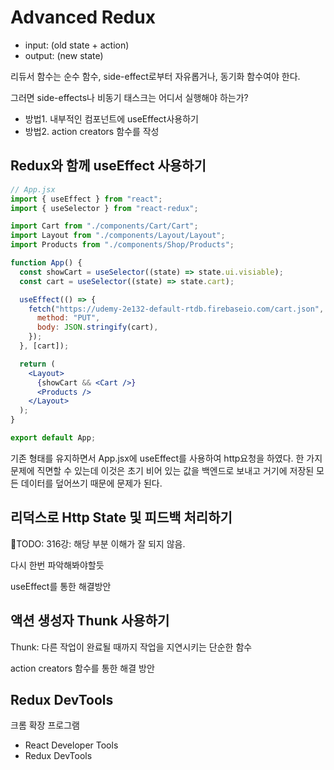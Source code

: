 # Advanced Redux

- input: (old state + action)
- output: (new state)

리듀서 함수는 순수 함수, side-effect로부터 자유롭거나, 동기화 함수여야 한다.

그러면 side-effects나 비동기 태스크는 어디서 실행해야 하는가?

- 방법1. 내부적인 컴포넌트에 useEffect사용하기
- 방법2. action creators 함수를 작성

## Redux와 함께 useEffect 사용하기

```jsx
// App.jsx
import { useEffect } from "react";
import { useSelector } from "react-redux";

import Cart from "./components/Cart/Cart";
import Layout from "./components/Layout/Layout";
import Products from "./components/Shop/Products";

function App() {
  const showCart = useSelector((state) => state.ui.visiable);
  const cart = useSelector((state) => state.cart);

  useEffect(() => {
    fetch("https://udemy-2e132-default-rtdb.firebaseio.com/cart.json", {
      method: "PUT",
      body: JSON.stringify(cart),
    });
  }, [cart]);

  return (
    <Layout>
      {showCart && <Cart />}
      <Products />
    </Layout>
  );
}

export default App;
```

기존 형태를 유지하면서 App.jsx에 useEffect를 사용하여 http요청을 하였다.
한 가지 문제에 직면할 수 있는데 이것은 초기 비어 있는 값을 백엔드로 보내고 거기에 저장된 모든 데이터를 덮어쓰기 때문에 문제가 된다.

## 리덕스로 Http State 및 피드백 처리하기

🤔TODO:
316강: 해당 부분 이해가 잘 되지 않음.

다시 한번 파악해봐야할듯

useEffect를 통한 해결방안

## 액션 생성자 Thunk 사용하기

Thunk: 다른 작업이 완료될 때까지 작업을 지연시키는 단순한 함수

action creators 함수를 통한 해결 방안

## Redux DevTools

크롬 확장 프로그램

- React Developer Tools
- Redux DevTools

